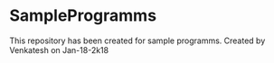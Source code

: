 # SampleProgramms
This repository has been created for sample programms.
Created by Venkatesh on Jan-18-2k18
